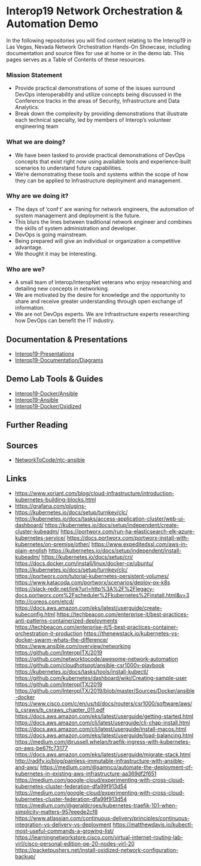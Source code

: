 # Interop19 Network Orchestration & Automation Demo
In the following repositories you will find content relating to the Interop19 in Las Vegas, Nevada Network Orchestration Hands-On Showcase, including documentation and source files for use at home or in the demo lab.  This pages serves as a Table of Contents of these resources.

### Mission Statement
- Provide practical demonstrations of some of the issues surround DevOps interoperability and utilize concepts being discussed in the Conference tracks in the areas of Security, Infrastructure and Data Analytics.
- Break down the complexity by providing demonstrations that illustrate each technical specialty, led by members of Interop’s volunteer engineering team

### What we are doing?
- We have been tasked to provide practical demonstrations of DevOps concepts that exist right now using available tools and experience-built scenarios to understand future capabilities.
- We’re demonstrating these tools and systems within the scope of how they can be applied to Infrastructure deployment and management.

### Why are we doing it?
- The days of ‘conf t’ are waning for network engineers, the automation of system management and deployment is the future.
- This blurs the lines between traditional network engineer and combines the skills of system administration and developer.
- DevOps is going mainstream.
- Being prepared will give an individual or organization a competitive advantage.
- We thought it may be interesting.

### Who are we?
- A small team of Interop/InteropNet veterans who enjoy researching and detailing new concepts in networking.
- We are motivated by the desire for knowledge and the opportunity to share and receive greater understanding through open exchange of information.
- We are not DevOps experts.  We are Infrastructure experts researching how DevOps can benefit the IT industry.


## Documentation & Presentations
- [Interop19-Presentations](https://github.com/InteropDemo/interop19-presentations "Interop19 Presentations")
- [Interop19-Documentation/Diagrams](https://github.com/InteropDemo/interop19-documentation/tree/master/Diagrams "Interop19 Diagrams")

## Demo Lab Tools & Guides
- [Interop19-Docker/Ansible](https://github.com/InteropDemo/interop19-docker/tree/origin/master/ansible "Interop19 Ansible Docker")
- [Interop19-Ansible](https://github.com/InteropDemo/interop19-ansible "Interop19 Ansible Files")
- [Interop19-Docker/Oxidized](https://github.com/InteropDemo/interop19-docker/tree/origin/master/oxidized "Interop19 Oxidized Docker")

## Further Reading



## Sources
- [NetworkToCode/ntc-ansible](https://github.com/networktocode/ntc-ansible "Network To Code Ansible")

## Links
- https://www.xoriant.com/blog/cloud-infrastructure/introduction-kubernetes-building-blocks.html
- https://grafana.com/plugins-
- https://kubernetes.io/docs/setup/turnkey/clc/
    https://kubernetes.io/docs/tasks/access-application-cluster/web-ui-dashboard/
    https://kubernetes.io/docs/setup/independent/create-cluster-kubeadm/
    https://portworx.com/run-ha-elasticsearch-elk-azure-kubernetes-service/
    https://docs.portworx.com/portworx-install-with-kubernetes/on-premise/other/
    https://www.expeditedssl.com/aws-in-plain-english
    https://kubernetes.io/docs/setup/independent/install-kubeadm/
    https://kubernetes.io/docs/setup/cri/
    https://docs.docker.com/install/linux/docker-ce/ubuntu/
    https://kubernetes.io/docs/setup/turnkey/clc/
    https://portworx.com/tutorial-kubernetes-persistent-volumes/
    https://www.katacoda.com/portworx/scenarios/deploy-px-k8s
    https://slack-redir.net/link?url=http%3A%2F%2Flegacy-docs.portworx.com%2Fscheduler%2Fkubernetes%2Finstall.html&v=3
    http://coreos.com/etcd/
    https://docs.aws.amazon.com/eks/latest/userguide/create-kubeconfig.html
    https://techbeacon.com/enterprise-it/best-practices-anti-patterns-containerized-deployments
    https://techbeacon.com/enterprise-it/5-best-practices-container-orchestration-it-production
    https://thenewstack.io/kubernetes-vs-docker-swarm-whats-the-difference/
    https://www.ansible.com/overview/networking
    https://github.com/InteropITX/2019
    https://github.com/networktocode/awesome-network-automation
    https://github.com/cloudhotspot/ansible-csr1000v-playbook
    https://kubernetes.io/docs/tasks/tools/install-kubectl/
    https://github.com/kubernetes/dashboard/wiki/Creating-sample-user
    https://github.com/InteropITX/2019
    https://github.com/InteropITX/2019/blob/master/Sources/Docker/ansible-docker
    https://www.cisco.com/c/en/us/td/docs/routers/csr1000/software/aws/b_csraws/b_csraws_chapter_011.pdf
    https://docs.aws.amazon.com/eks/latest/userguide/getting-started.html
    https://docs.aws.amazon.com/cli/latest/userguide/cli-chap-install.html
    https://docs.aws.amazon.com/cli/latest/userguide/install-macos.html
    https://docs.aws.amazon.com/eks/latest/userguide/load-balancing.html
    https://medium.com/@russell.whelan/traefik-ingress-with-kubernetes-on-aws-be67fc73177
    https://docs.aws.amazon.com/eks/latest/userguide/migrate-stack.html
    http://radify.io/blog/painless-immutable-infrastructure-with-ansible-and-aws/
    https://medium.com/@samnco/automate-the-deployment-of-kubernetes-in-existing-aws-infrastructure-aa369df2f651
    https://medium.com/google-cloud/experimenting-with-cross-cloud-kubernetes-cluster-federation-dfa99f913d54
    https://medium.com/google-cloud/experimenting-with-cross-cloud-kubernetes-cluster-federation-dfa99f913d54
    https://medium.com/@geraldcroes/kubernetes-traefik-101-when-simplicity-matters-957eeede2cf8
    https://www.atlassian.com/continuous-delivery/principles/continuous-integration-vs-delivery-vs-deployment
    https://matthewdavis.io/kubectl-most-useful-commands-a-growing-list/
    https://learningnetworkstore.cisco.com/virtual-internet-routing-lab-virl/cisco-personal-edition-pe-20-nodes-virl-20
    https://packetpushers.net/install-oxidized-network-configuration-backup/
